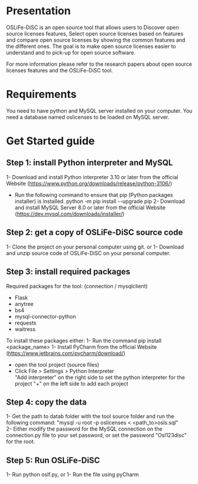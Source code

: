 # Presentation
  OSLiFe-DiSC is an open source tool that allows users to Discover open source licenses features, Select open source licenses based on features and compare open source licenses by showing the common features and the different ones. The goal is to make open source licenses easier to understand and to pick-up for open source software.
  
  For more information please refer to the research papers about open source licenses features and the OSLiFe-DiSC tool.
  

# Requirements
You need to have python and MySQL server installed on your computer.
You need a database named oslicenses to be loaded on MySQL server.

# Get Started guide

## Step 1: install Python interpreter and MySQL
1- Download and install Python interpreter 3.10 or later from the official Website (https://www.python.org/downloads/release/python-3106/)
   - Run the following command to ensure that pip (Python packages installer) is installed.
   python -m pip install --upgrade pip
2- Download and install MySQL Server 8.0 or later from the official Website
   (https://dev.mysql.com/downloads/installer/)

## Step 2: get a copy of OSLiFe-DiSC source code
1- Clone the project on your personal computer using git.
or
1- Download and unzip source code of OSLiFe-DiSC on your personal computer.

## Step 3: install required packages
Required packages for the tool: (connection / mysqlclient)
- Flask
- anytree
- bs4
- mysql-connector-python
- requests
- waitress 

To install these packages either:
1- Run the command  pip install <package_name>
1- Install PyCharm from the official Website (https://www.jetbrains.com/pycharm/download/)
   - open the tool project (source files)
   - Click File > Settings > Python Interpreter  
     "Add interpreter" on the right side to set the python interpreter for the project
	 "+" on the left side to add each project 

## Step 4: copy the data
1- Get the path to datab folder with the tool source folder and run the following command:
"mysql -u root -p oslicenses < <path_to>osls.sql"  
2- Either modify the password for the MySQL connection on the connection.py file to your set password, or 
   set the password "Osl123disc" for the root.

## Step 5: Run OSLiFe-DiSC
1- Run python oslf.py, or
1- Run the file using pyCharm
